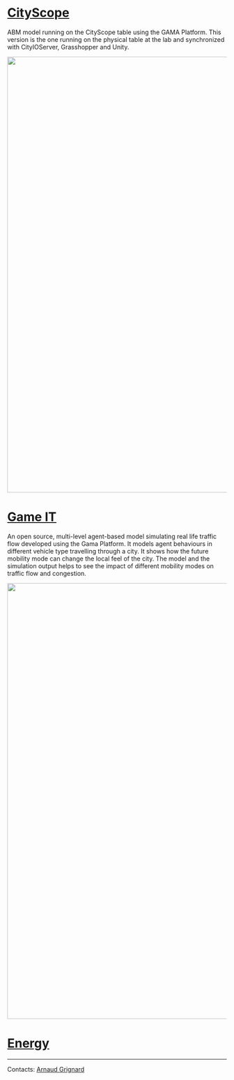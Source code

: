 # [CityScope](https://github.com/mitmedialab/CityScope_GAMA/wiki/CityScope)



ABM model running on the CityScope table using the GAMA Platform. This version is the one
running on the physical table at the lab and synchronized with CityIOServer, Grasshopper and Unity.

<div style="text-align:center"><img src ="https://github.com/CityScope/CS_CityScope_GAMA/wiki/resources/images/CityScope_Volpe_Table.png" width="1000"/></div>

# [Game IT](https://github.com/mitmedialab/CityScope_GAMA/wiki/Game-IT)
An open source, multi-level agent-based model simulating real life traffic flow developed using the Gama Platform. It models agent behaviours in different vehicle type travelling through a city. It shows how the future mobility mode can change the local feel of the city. The model and the simulation output helps to see the impact of different mobility modes on traffic flow and congestion. 

<div style="text-align:center"><img src ="https://github.com/CityScope/CS_CityScope_GAMA/wiki/resources/images/Game_IT.png" width="1000"/></div>

# [Energy](https://github.com/CityScope/CS_CityScope_GAMA/wiki/Energy)

---

Contacts: [Arnaud Grignard](https://github.com/agrignard)




